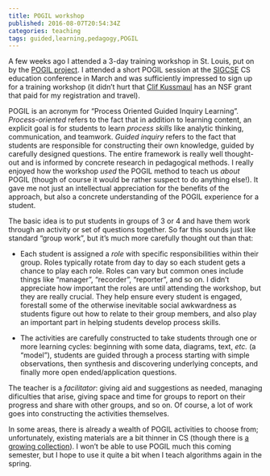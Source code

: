 ```yaml
---
title: POGIL workshop
published: 2016-08-07T20:54:34Z
categories: teaching
tags: guided,learning,pedagogy,POGIL
---
```


<p>A few weeks ago I attended a 3-day training workshop in St. Louis, put on by the <a href="https://pogil.org/">POGIL project</a>. I attended a short POGIL session at the <a href="http://sigcse2016.sigcse.org/">SIGCSE</a> CS education conference in March and was sufficiently impressed to sign up for a training workshop (it didn’t hurt that <a href="http://kussmaul.org/">Clif Kussmaul</a> has an NSF grant that paid for my registration and travel).</p>
<p>POGIL is an acronym for “Process Oriented Guided Inquiry Learning”. <em>Process-oriented</em> refers to the fact that in addition to learning content, an explicit goal is for students to learn <em>process skills</em> like analytic thinking, communication, and teamwork. <em>Guided inquiry</em> refers to the fact that students are responsible for constructing their own knowledge, guided by carefully designed questions. The entire framework is really well thought-out and is informed by concrete research in pedagogical methods. I really enjoyed how the workshop <em>used</em> the POGIL method to teach us <em>about</em> POGIL (though of course it would be rather suspect to do anything else!). It gave me not just an intellectual appreciation for the benefits of the approach, but also a concrete understanding of the POGIL experience for a student.</p>
<p>The basic idea is to put students in groups of 3 or 4 and have them work through an activity or set of questions together. So far this sounds just like standard “group work”, but it’s much more carefully thought out than that:</p>
<ul>
<li><p>Each student is assigned a <em>role</em> with specific responsibilities within their group. Roles typically rotate from day to day so each student gets a chance to play each role. Roles can vary but common ones include things like “manager”, “recorder”, “reporter”, and so on. I didn’t appreciate how important the roles are until attending the workshop, but they are really crucial. They help ensure every student is engaged, forestall some of the otherwise inevitable social awkwardness as students figure out how to relate to their group members, and also play an important part in helping students develop process skills.</p></li>
<li><p>The activities are carefully constructed to take students through one or more learning cycles: beginning with some data, diagrams, text, <em>etc.</em> (a “model”), students are guided through a process starting with simple observations, then synthesis and discovering underlying concepts, and finally more open ended/application questions.</p></li>
</ul>
<p>The teacher is a <em>facilitator</em>: giving aid and suggestions as needed, managing dificulties that arise, giving space and time for groups to report on their progress and share with other groups, and so on. Of course, a lot of work goes into constructing the activities themselves.</p>
<p>In some areas, there is already a wealth of POGIL activities to choose from; unfortunately, existing materials are a bit thinner in CS (though there is <a href="http://cspogil.org/Home">a growing collection</a>). I won’t be able to use POGIL much this coming semester, but I hope to use it quite a bit when I teach algorithms again in the spring.</p>
<div id="refs" class="references">

</div>

